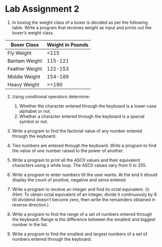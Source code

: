 # Lab Assignment 2

1. In boxing the weight class of a boxer is decided as per the following table. Write a program that receives weight as input and prints out the boxer’s weight class.

| Boxer Class    | Weight in Pounds |
| -------------- | ---------------- |
| Fly Weight     | <115             |
| Bantam Weight  | 115-121          |
| Feather Weight | 122-153          |
| Middle Weight  | 154-189          |
| Heavy Weight   | >=190            |

2. Using conditional operators determine:
   1. Whether the character entered through the keyboard is a lower-case alphabet or not.
   2. Whether a character entered through the keyboard is a special symbol or not.

3. Write a program to find the factorial value of any number entered through the keyboard.

4. Two numbers are entered through the keyboard. Write a program to find the value of one number raised to the power of another.

5. Write a program to print all the ASCII values and their equivalent characters using a while loop. The ASCII values vary from 0 to 255.

6. Write a program to enter numbers till the user wants. At the end it should display the count of positive, negative and zeros entered.

7. Write a program to receive an integer and find its octal equivalent. (i) (Hint: To obtain octal equivalent of an integer, divide it continuously by 8 till dividend doesn’t become zero, then write the remainders obtained in reverse direction.)

8. Write a program to find the range of a set of numbers entered through the keyboard. Range is the difference between the smallest and biggest number in the list.

9. Write a program to find the smallest and largest numbers of a set of numbers entered through the keyboard.
